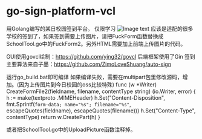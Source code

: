# go-sign-platform-vcl

用Golang编写的某日校园签到平台。
仅限学习
![Image text](https://github.com/buhuang28/go-sign-platform-vcl/blob/main/QQ%E5%9B%BE%E7%89%8720210112161446.png)
应该是适配的很多学校的签到了，如果签到需要上传图片，请把FuckForm函数替换成SchoolTool.go中的FuckForm2。另外HTML需要加上前端上传图片的代码。

GUI使用govcl绘制：https://github.com/ying32/govcl
后端框架使用了Gin
签到主要算法来自子墨：https://github.com/ZimoLoveShuang/auto-sign

运行go_build.bat即可编译
如果编译失败，需要在multipart包里修改源码，增加。(因为上传图片到今日校园的oss比较特殊)
func (w *Writer) CreateFormFile2(fieldname, filename, contentType string) (io.Writer, error) {
	h := make(textproto	.MIMEHeader)
	h.Set("Content-Disposition",
		fmt.Sprintf(`form-data; name="%s"; filename="%s"`, escapeQuotes(fieldname), escapeQuotes(filename)))
	h.Set("Content-Type", contentType)
	return w.CreatePart(h)
}

或者把SchoolTool.go中的UploadPicture函数注释掉。
